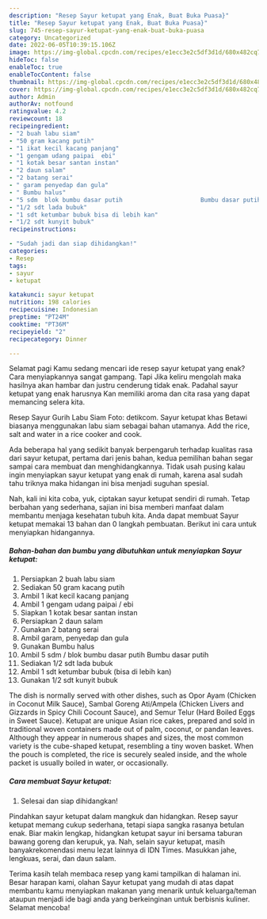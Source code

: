```yaml
---
description: "Resep Sayur ketupat yang Enak, Buat Buka Puasa}"
title: "Resep Sayur ketupat yang Enak, Buat Buka Puasa}"
slug: 745-resep-sayur-ketupat-yang-enak-buat-buka-puasa
category: Uncategorized
date: 2022-06-05T10:39:15.106Z
image: https://img-global.cpcdn.com/recipes/e1ecc3e2c5df3d1d/680x482cq70/sayur-ketupat-foto-resep-utama.jpg
hideToc: false
enableToc: true
enableTocContent: false
thumbnail: https://img-global.cpcdn.com/recipes/e1ecc3e2c5df3d1d/680x482cq70/sayur-ketupat-foto-resep-utama.jpg
cover: https://img-global.cpcdn.com/recipes/e1ecc3e2c5df3d1d/680x482cq70/sayur-ketupat-foto-resep-utama.jpg
author: Admin
authorAv: notfound
ratingvalue: 4.2
reviewcount: 18
recipeingredient:
- "2 buah labu siam"
- "50 gram kacang putih"
- "1 ikat kecil kacang panjang"
- "1 gengam udang paipai  ebi"
- "1 kotak besar santan instan"
- "2 daun salam"
- "2 batang serai"
- " garam penyedap dan gula"
- " Bumbu halus"
- "5 sdm  blok bumbu dasar putih                      Bumbu dasar putih"
- "1/2 sdt lada bubuk"
- "1 sdt ketumbar bubuk bisa di lebih kan"
- "1/2 sdt kunyit bubuk"
recipeinstructions:

- "Sudah jadi dan siap dihidangkan!"
categories:
- Resep
tags:
- sayur
- ketupat

katakunci: sayur ketupat 
nutrition: 198 calories
recipecuisine: Indonesian
preptime: "PT24M"
cooktime: "PT36M"
recipeyield: "2"
recipecategory: Dinner

---
```



Selamat pagi Kamu sedang mencari ide resep sayur ketupat yang enak? Cara menyiapkannya sangat gampang. Tapi Jika keliru mengolah maka hasilnya akan hambar dan justru cenderung tidak enak. Padahal sayur ketupat yang enak harusnya Kan memiliki aroma dan cita rasa yang dapat memancing selera kita.


Resep Sayur Gurih Labu Siam Foto: detikcom. Sayur ketupat khas Betawi biasanya menggunakan labu siam sebagai bahan utamanya. Add the rice, salt and water in a rice cooker and cook.

Ada beberapa hal yang sedikit banyak berpengaruh terhadap kualitas rasa dari sayur ketupat, pertama dari jenis bahan, kedua pemilihan bahan segar sampai cara membuat dan menghidangkannya. Tidak usah pusing kalau ingin menyiapkan sayur ketupat yang enak di rumah, karena asal sudah tahu triknya maka hidangan ini bisa menjadi suguhan spesial.


Nah, kali ini kita coba, yuk, ciptakan sayur ketupat sendiri di rumah. Tetap berbahan yang sederhana, sajian ini bisa memberi manfaat dalam membantu menjaga kesehatan tubuh kita. Anda dapat membuat Sayur ketupat memakai 13 bahan dan 0 langkah pembuatan. Berikut ini cara untuk menyiapkan hidangannya.

<!--inarticleads1-->

##### Bahan-bahan dan bumbu yang dibutuhkan untuk menyiapkan Sayur ketupat:

1. Persiapkan 2 buah labu siam
1. Sediakan 50 gram kacang putih
1. Ambil 1 ikat kecil kacang panjang
1. Ambil 1 gengam udang paipai / ebi
1. Siapkan 1 kotak besar santan instan
1. Persiapkan 2 daun salam
1. Gunakan 2 batang serai
1. Ambil  garam, penyedap dan gula
1. Gunakan  Bumbu halus
1. Ambil 5 sdm / blok bumbu dasar putih                      Bumbu dasar putih
1. Sediakan 1/2 sdt lada bubuk
1. Ambil 1 sdt ketumbar bubuk (bisa di lebih kan)
1. Gunakan 1/2 sdt kunyit bubuk


The dish is normally served with other dishes, such as Opor Ayam (Chicken in Coconut Milk Sauce), Sambal Goreng Ati/Ampela (Chicken Livers and Gizzards in Spicy Chili Cocount Sauce), and Semur Telur (Hard Boiled Eggs in Sweet Sauce). Ketupat are unique Asian rice cakes, prepared and sold in traditional woven containers made out of palm, coconut, or pandan leaves. Although they appear in numerous shapes and sizes, the most common variety is the cube-shaped ketupat, resembling a tiny woven basket. When the pouch is completed, the rice is securely sealed inside, and the whole packet is usually boiled in water, or occasionally. 

<!--inarticleads2-->

##### Cara membuat Sayur ketupat:


1. Selesai dan siap dihidangkan!

Pindahkan sayur ketupat dalam mangkuk dan hidangkan. Resep sayur ketupat memang cukup sederhana, tetapi siapa sangka rasanya betulan enak. Biar makin lengkap, hidangkan ketupat sayur ini bersama taburan bawang goreng dan kerupuk, ya. Nah, selain sayur ketupat, masih banyakrekomendasi menu lezat lainnya di IDN Times. Masukkan jahe, lengkuas, serai, dan daun salam. 

Terima kasih telah membaca resep yang kami tampilkan di halaman ini. Besar harapan kami, olahan Sayur ketupat yang mudah di atas dapat membantu kamu menyiapkan makanan yang menarik untuk keluarga/teman ataupun menjadi ide bagi anda yang berkeinginan untuk berbisnis kuliner. Selamat mencoba!
